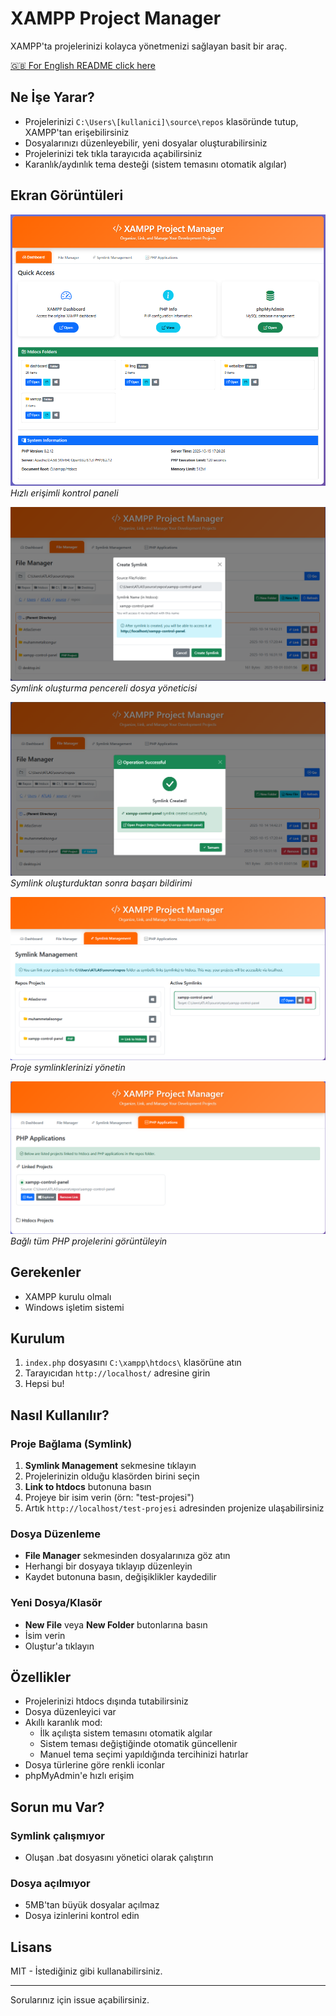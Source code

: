 # XAMPP Project Manager

XAMPP'ta projelerinizi kolayca yönetmenizi sağlayan basit bir araç.

[🇬🇧 For English README click here](README.md)

## Ne İşe Yarar?

- Projelerinizi `C:\Users\[kullanici]\source\repos` klasöründe tutup, XAMPP'tan erişebilirsiniz
- Dosyalarınızı düzenleyebilir, yeni dosyalar oluşturabilirsiniz
- Projelerinizi tek tıkla tarayıcıda açabilirsiniz
- Karanlık/aydınlık tema desteği (sistem temasını otomatik algılar)

## Ekran Görüntüleri

![Kontrol Paneli](images/dashboard.png)
*Hızlı erişimli kontrol paneli*

![Dosya Yöneticisi](images/file-manager-modal.png)
*Symlink oluşturma pencereli dosya yöneticisi*

![Başarı Bildirimi](images/success-modal.png)
*Symlink oluşturduktan sonra başarı bildirimi*

![Symlink Yönetimi](images/symlink-management.png)
*Proje symlinklerinizi yönetin*

![PHP Uygulamaları](images/php-applications.png)
*Bağlı tüm PHP projelerini görüntüleyin*

## Gerekenler

- XAMPP kurulu olmalı
- Windows işletim sistemi

## Kurulum

1. `index.php` dosyasını `C:\xampp\htdocs\` klasörüne atın
2. Tarayıcıdan `http://localhost/` adresine girin
3. Hepsi bu!

## Nasıl Kullanılır?

### Proje Bağlama (Symlink)
1. **Symlink Management** sekmesine tıklayın
2. Projelerinizin olduğu klasörden birini seçin
3. **Link to htdocs** butonuna basın
4. Projeye bir isim verin (örn: "test-projesi")
5. Artık `http://localhost/test-projesi` adresinden projenize ulaşabilirsiniz

### Dosya Düzenleme
- **File Manager** sekmesinden dosyalarınıza göz atın
- Herhangi bir dosyaya tıklayıp düzenleyin
- Kaydet butonuna basın, değişiklikler kaydedilir

### Yeni Dosya/Klasör
- **New File** veya **New Folder** butonlarına basın
- İsim verin
- Oluştur'a tıklayın

## Özellikler

- Projelerinizi htdocs dışında tutabilirsiniz
- Dosya düzenleyici var
- Akıllı karanlık mod:
  - İlk açılışta sistem temasını otomatik algılar
  - Sistem teması değiştiğinde otomatik güncellenir
  - Manuel tema seçimi yapıldığında tercihinizi hatırlar
- Dosya türlerine göre renkli iconlar
- phpMyAdmin'e hızlı erişim

## Sorun mu Var?

### Symlink çalışmıyor
- Oluşan .bat dosyasını yönetici olarak çalıştırın

### Dosya açılmıyor
- 5MB'tan büyük dosyalar açılmaz
- Dosya izinlerini kontrol edin

## Lisans

MIT - İstediğiniz gibi kullanabilirsiniz.

---

Sorularınız için issue açabilirsiniz.
